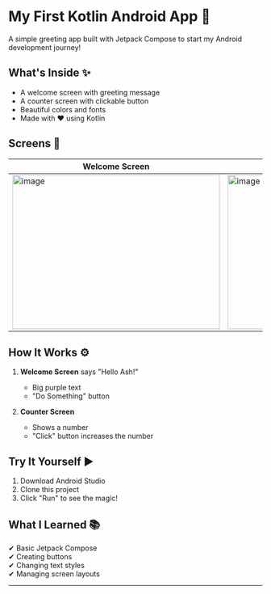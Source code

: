 # My First Kotlin Android App 👋

A simple greeting app built with Jetpack Compose to start my Android development journey!

## What's Inside ✨
- A welcome screen with greeting message
- A counter screen with clickable button
- Beautiful colors and fonts
- Made with ❤️ using Kotlin

## Screens 📱
| Welcome Screen | Counter Screen |
|----------------|----------------|
| <img width="411" height="305" alt="image" src="https://github.com/user-attachments/assets/2424dca2-e986-40aa-b86f-f8b30e3e4938" />| <img width="411" height="305" alt="image" src="https://github.com/user-attachments/assets/01d86d27-151f-4be2-84df-caa62f9b0d83" /> |

## How It Works ⚙️
1. **Welcome Screen** says "Hello Ash!" 
   - Big purple text
   - "Do Something" button

2. **Counter Screen** 
   - Shows a number
   - "Click" button increases the number

## Try It Yourself ▶️
1. Download Android Studio
2. Clone this project
3. Click "Run" to see the magic!

## What I Learned 📚
✔ Basic Jetpack Compose  
✔ Creating buttons  
✔ Changing text styles  
✔ Managing screen layouts  

---
